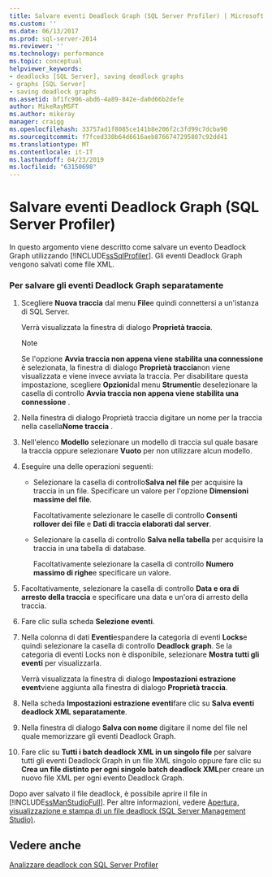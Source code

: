 ```yaml
---
title: Salvare eventi Deadlock Graph (SQL Server Profiler) | Microsoft Docs
ms.custom: ''
ms.date: 06/13/2017
ms.prod: sql-server-2014
ms.reviewer: ''
ms.technology: performance
ms.topic: conceptual
helpviewer_keywords:
- deadlocks [SQL Server], saving deadlock graphs
- graphs [SQL Server]
- saving deadlock graphs
ms.assetid: bf1fc906-abd6-4a89-842e-da0d66b2defe
author: MikeRayMSFT
ms.author: mikeray
manager: craigg
ms.openlocfilehash: 33757ad1f8085ce141b8e206f2c3fd99c7dcba90
ms.sourcegitcommit: f7fced330b64d6616aeb8766747295807c92dd41
ms.translationtype: MT
ms.contentlocale: it-IT
ms.lasthandoff: 04/23/2019
ms.locfileid: "63150698"
---
```

# <a name="save-deadlock-graphs-sql-server-profiler"></a>Salvare eventi Deadlock Graph (SQL Server Profiler)
  In questo argomento viene descritto come salvare un evento Deadlock Graph utilizzando [!INCLUDE[ssSqlProfiler](../../includes/sssqlprofiler-md.md)]. Gli eventi Deadlock Graph vengono salvati come file XML.  
  
### <a name="to-save-deadlock-graph-events-separately"></a>Per salvare gli eventi Deadlock Graph separatamente  
  
1.  Scegliere **Nuova traccia** dal menu **File**e quindi connettersi a un'istanza di SQL Server.  
  
     Verrà visualizzata la finestra di dialogo **Proprietà traccia**.  
  
    > [!NOTE]  
    >  Se l'opzione **Avvia traccia non appena viene stabilita una connessione** è selezionata, la finestra di dialogo **Proprietà traccia**non viene visualizzata e viene invece avviata la traccia. Per disabilitare questa impostazione, scegliere **Opzioni**dal menu **Strumenti**e deselezionare la casella di controllo **Avvia traccia non appena viene stabilita una connessione** .  
  
2.  Nella finestra di dialogo Proprietà traccia digitare un nome per la traccia nella casella**Nome traccia** .  
  
3.  Nell'elenco **Modello** selezionare un modello di traccia sul quale basare la traccia oppure selezionare **Vuoto** per non utilizzare alcun modello.  
  
4.  Eseguire una delle operazioni seguenti:  
  
    -   Selezionare la casella di controllo**Salva nel file** per acquisire la traccia in un file. Specificare un valore per l'opzione **Dimensioni massime del file**.  
  
         Facoltativamente selezionare le caselle di controllo **Consenti rollover dei file** e **Dati di traccia elaborati dal server**.  
  
    -   Selezionare la casella di controllo **Salva nella tabella** per acquisire la traccia in una tabella di database.  
  
         Facoltativamente selezionare la casella di controllo **Numero massimo di righe**e specificare un valore.  
  
5.  Facoltativamente, selezionare la casella di controllo **Data e ora di arresto della traccia** e specificare una data e un'ora di arresto della traccia.  
  
6.  Fare clic sulla scheda **Selezione eventi**.  
  
7.  Nella colonna di dati **Eventi**espandere la categoria di eventi **Locks**e quindi selezionare la casella di controllo **Deadlock graph**. Se la categoria di eventi Locks non è disponibile, selezionare **Mostra tutti gli eventi** per visualizzarla.  
  
     Verrà visualizzata la finestra di dialogo **Impostazioni estrazione event**viene aggiunta alla finestra di dialogo **Proprietà traccia**.  
  
8.  Nella scheda **Impostazioni estrazione eventi**fare clic su **Salva eventi deadlock XML separatamente**.  
  
9. Nella finestra di dialogo **Salva con nome** digitare il nome del file nel quale memorizzare gli eventi Deadlock Graph.  
  
10. Fare clic su **Tutti i batch deadlock XML in un singolo file** per salvare tutti gli eventi Deadlock Graph in un file XML singolo oppure fare clic su **Crea un file distinto per ogni singolo batch deadlock XML**per creare un nuovo file XML per ogni evento Deadlock Graph.  
  
 Dopo aver salvato il file deadlock, è possibile aprire il file in [!INCLUDE[ssManStudioFull](../../includes/ssmanstudiofull-md.md)]. Per altre informazioni, vedere [Apertura, visualizzazione e stampa di un file deadlock &#40;SQL Server Management Studio&#41;](open-view-and-print-a-deadlock-file-sql-server-management-studio.md).  
  
## <a name="see-also"></a>Vedere anche  
 [Analizzare deadlock con SQL Server Profiler](../../tools/sql-server-profiler/analyze-deadlocks-with-sql-server-profiler.md)  
  
  

